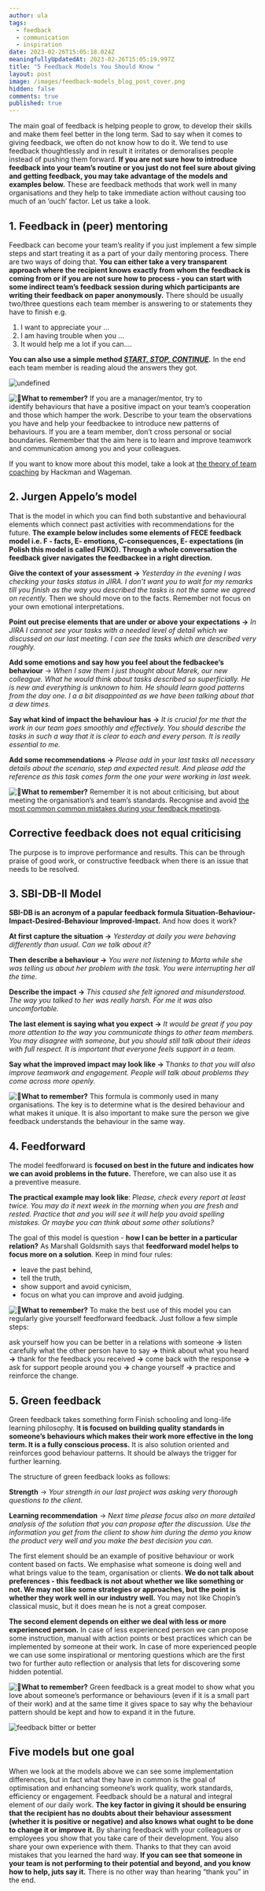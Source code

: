 ```yaml
---
author: ula
tags:
  - feedback
  - communication
  - inspiration
date: 2023-02-26T15:05:18.024Z
meaningfullyUpdatedAt: 2023-02-26T15:05:19.997Z
title: "5 Feedback Models You Should Know "
layout: post
image: /images/feedback-models_blog_post_cover.png
hidden: false
comments: true
published: true
---
```

The main goal of feedback is helping people to grow, to develop their skills and make them feel better in the long term. Sad to say when it comes to giving feedback, we often do not know how to do it. We tend to use feedback thoughtlessly and in result it irritates or demoralises people instead of pushing them forward. **If you are not sure how to introduce feedback into your team’s routine or you just do not feel sure about giving and getting feedback, you may take advantage of the models and examples below.** These are feedback methods that work well in many organisations and they help to take immediate action without causing too much of an ‘ouch’ factor. Let us take a look.

## **1. Feedback in (peer) mentoring** 

Feedback can become your team’s reality if you just implement a few simple steps and start treating it as a part of your daily mentoring process. There are two ways of doing that. **You can either take a very transparent approach where the recipient knows exactly from whom the feedback is coming from or if you are not sure how to process - you can start with some indirect team’s feedback session during which participants are writing their feedback on paper anonymously.** There should be usually two/three questions each team member is answering to or statements they have to finish e.g.

1. I want to appreciate your … 
2. I am having trouble when you … 
3. It would help me a lot if you can…. 

**You can also use a simple method *[START, STOP, CONTINUE](https://www.superbeings.ai/blog/how-to-use-start-stop-continue-feedback).*** In the end each team member is reading aloud the answers they got.

<div class="image"><img src="/images/start-stop-continue.png" alt="undefined" title="undefined"  /> </div>



![:pushpin:](https://a.slack-edge.com/production-standard-emoji-assets/14.0/apple-medium/1f4cc@2x.png)**What to remember?** If you are a manager/mentor, try to identify behaviours that have a positive impact on your team’s cooperation and those which hamper the work. Describe to your team the observations you have and help your feedbackee to introduce new patterns of behaviours. If you are a team member, don’t cross personal or social boundaries. Remember that the aim here is to learn and improve teamwork and communication among you and your colleagues. 

If you want to know more about this model, take a look at [the theory of team coaching](https://www.researchgate.net/publication/253963423_A_Theory_of_Team_Coaching) by Hackman and Wageman. 

## **2. Jurgen Appelo’s model** 

That is the model in which you can find both substantive and behavioural elements which connect past activities with recommendations for the future. **The example below includes some elements of FECE feedback model i.e. F - facts, E- emotions, C-consequences, E- expectations (in Polish this model is called FUKO). Through a whole conversation the feedback giver navigates the feedbackee in a right direction.** 

**Give the context of your assessment →** *Yesterday in the evening I was checking your tasks status in JIRA. I don’t want you to wait for my remarks till you finish as the way you described the tasks is not the same we agreed on recently.* Then we should move on to the facts. Remember not focus on your own emotional interpretations.

**Point out precise elements that are under or above your expectations →** *In JIRA I cannot see your tasks with a needed level of detail which we discussed on our last meeting. I can see the tasks which are described very roughly.* 

**Add some emotions and say how you feel about the fedbackee’s behaviour** → *When I saw them I just thought about Marek, our new colleague. What he would think about tasks described so superficially. He is new and everything is unknown to him. He should learn good patterns from the day one. I a a bit disappointed as we have been talking about that a dew times.* 

**Say what kind of impact the behaviour has →** *It is crucial for me that the work in our team goes smoothly and effectively. You should describe the tasks in such a way that it is clear to each and every person. It is really essential to me.* 

**Add some recommendations →** *Please add in your last tasks all necessary details about the scenario, step and expected result. And please add the reference as this task comes form the one your were working in last week.*

![:pushpin:](https://a.slack-edge.com/production-standard-emoji-assets/14.0/apple-medium/1f4cc@2x.png)**What to remember?** Remember it is not about criticising, but about meeting the organisation’s and team’s standards. Recognise and avoid [the most common common mistakes during your feedback meetings](https://brightinventions.pl/blog/8-mistakes-you-make-while-giving-constructive-feedback). 

<div class="important-info"><h2>Corrective feedback does not equal criticising </h2><div>The purpose is to improve performance and results. This can be through praise of good work, or constructive feedback when there is an issue that needs to be resolved.</div></div>

## **3. SBI-DB-II Model**  

**SBI-DB is an acronym of a papular feedback formula Situation-Behaviour-Impact-Desired-Behaviour Improved-Impact.** And how does it work? 

**At first capture the situation →** *Yesterday at daily you were behaving differently than usual. Can we talk about it?* 

**Then describe a behaviour →** *You were not listening to Marta while she was telling us about her problem with the task. You were interrupting her all the time.*

**Describe the impact →** *This caused she felt ignored and misunderstood. The way you talked to her was really harsh. For me it was also uncomfortable.*

**The last element is saying what you expect →** *It would be great if you pay more attention to the way you communicate things to other team members. You may disagree with someone, but you should still talk about their ideas with full respect. It is important that everyone feels support in a team.*

**Say what the improved impact may look like →** T*hanks to that you will also improve teamwork and engagement. People will talk about problems they come across more openly.* 

![:pushpin:](https://a.slack-edge.com/production-standard-emoji-assets/14.0/apple-medium/1f4cc@2x.png)**What to remember?** This formula is commonly used in many organisations. The key is to determine what is the desired behaviour and what makes it unique. It is also important to make sure the person we give feedback understands the behaviour in the same way.  

<GiphyEmbed url='https://giphy.com/gifs/TheDemocrats-democrats-dnc-dncgif-4fCxl9t8Dlj99OE3Ce' />

## **4. Feedforward**

The model feedforward is **focused on best in the future and indicates how we can avoid problems in the future.** Therefore, we can also use it as a preventive measure.

**The practical example may look like**: *Please, check every report at least twice. You may do it  next week in the morning when you are fresh and rested. Practice that and you will see it will help you avoid spelling mistakes. Or maybe you can think about some other solutions?*

The goal of this model is question - **how I can be better in a particular relation?** As Marshall Goldsmith says that **feedforward model helps to focus more on a solution**. Keep in mind four rules: 

* leave the past behind,
* tell the truth,
* show support and avoid cynicism,
* focus on what you can improve and avoid judging. 

![:pushpin:](https://a.slack-edge.com/production-standard-emoji-assets/14.0/apple-medium/1f4cc@2x.png)**What to remember?** To make the best use of this model you can regularly give yourself feedforward feedback. Just follow a few simple steps: 

ask yourself how you can be better in a relations with someone **→** listen carefully what the other person have to say **→** think about what you heard **→**  thank for the feedback you received **→** come back with the response **→** ask for support people around you **→** change yourself **→** practice and reinforce the change.  

<GiphyEmbed url='https://giphy.com/gifs/closershow-america-race-3ohs7UUn0xTJ7KYZK8' />

## **5. Green feedback** 

Green feedback takes something form Finish schooling and long-life learning philosophy. I**t is focused on building quality standards in someone’s behaviours which makes their work more effective in the long term. It is a fully conscious process.** It is also solution oriented and reinforces good behaviour patterns. It should be always the trigger for further learning. 

The structure of green feedback looks as follows: 

**Strength** → *Your strength in our last project was asking very thorough questions to the client.*

**Learning recommendation** → *Next time please focus also on more detailed analysis of the solution that you can propose after the discussion. Use the information you get from the client to show him during the demo you know the product very well and you make the best decision you can.*

The first element should be an example of positive behaviour or work content based on facts. We emphasise what someone is doing well and what brings value to the team, organisation or clients. **We do not talk about preferences - this feedback is not about whether we like something or not. We may not like some strategies or approaches, but the point is whether they work well in our industry well.** You may not like Chopin’s classical music, but it does mean he is not a great composer.

**The second element depends on either we deal with less or more experienced person.** In case of less experienced person we can propose some instruction, manual with action points or best practices which can be implemented by someone at their work. In case of more experienced people we can use some inspirational or mentoring questions which are the first two for further auto reflection or analysis that lets for discovering some hidden potential. 

![:pushpin:](https://a.slack-edge.com/production-standard-emoji-assets/14.0/apple-medium/1f4cc@2x.png)**What to remember?** Green feedback is a great model to show what you love about someone’s performance or behaviours (even if it is a small part of their work) and at the same time it gives space to say why the behaviour pattern should be kept and how to expand it in the future. 

<div class="image"><img src="/images/bitter-better-feedback.jpeg" alt="feedback bitter or better " title="undefined"  /> </div>

## **Five models but one goal** 

When we look at the models above we can see some implementation differences, but in fact what they have in common is the goal of optimisation and enhancing someone’s work quality, work standards, efficiency or engagement. Feedback should be a natural and integral element of our daily work. **The key factor in giving it should be ensuring that the recipient has no doubts about their behaviour assessment (whether it is positive or negative) and also knows what ought to be done to change it or improve it.** By sharing feedback with your colleagues or employees you show that you take care of their development. You also share your own experience with them. Thanks to that they can avoid mistakes that you learned the hard way. **If you can see that someone in your team is not performing to their potential and beyond, and you know how to help, juts say it.** There is no other way than hearing “thank you” in the end.
